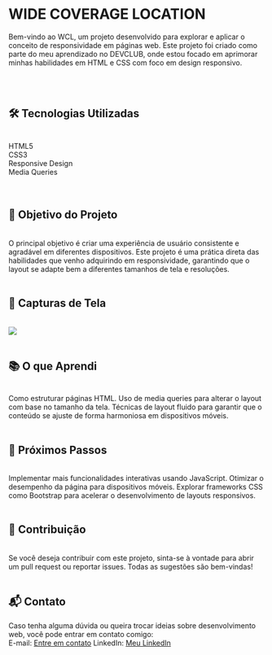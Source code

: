<h1>WIDE COVERAGE LOCATION</h1>

<p>Bem-vindo ao WCL, um projeto desenvolvido para explorar e aplicar o conceito de responsividade em páginas web. Este projeto foi criado como parte do meu aprendizado no DEVCLUB, onde estou focado em aprimorar minhas habilidades em HTML e CSS com foco em design responsivo.</p>
<br>
<br>
<h2>🛠️ Tecnologias Utilizadas</h2>
<br>
HTML5 <br>
CSS3 <br>
Responsive Design <br>
Media Queries <br>
<br>
<br>
<h2>🌟 Objetivo do Projeto</h2> 
<br>
O principal objetivo é criar uma experiência de usuário consistente e agradável em diferentes dispositivos. Este projeto é uma prática direta das habilidades que venho adquirindo em responsividade, garantindo que o layout se adapte bem a diferentes tamanhos de tela e resoluções.
<br>
<br>
<h2>📸 Capturas de Tela</h2>
<br>
<img src="https://github.com/user-attachments/assets/b21ce5cc-1026-4c19-8265-4b43891244ff">
<br>
<br>
<h2>📚 O que Aprendi</h2>
<br>
Como estruturar páginas HTML. Uso de media queries para alterar o layout com base no tamanho da tela.
Técnicas de layout fluido para garantir que o conteúdo se ajuste de forma harmoniosa em dispositivos móveis.
<br>
<br>
<h2>🚀 Próximos Passos</h2>
<br>
Implementar mais funcionalidades interativas usando JavaScript.
Otimizar o desempenho da página para dispositivos móveis.
Explorar frameworks CSS como Bootstrap para acelerar o desenvolvimento de layouts responsivos.
<br>
<br>
<h2>🤝 Contribuição</h2>
<br>
Se você deseja contribuir com este projeto, sinta-se à vontade para abrir um pull request ou reportar issues. Todas as sugestões são bem-vindas!
<br>
<br>
<h2>📬 Contato</h2>
Caso tenha alguma dúvida ou queira trocar ideias sobre desenvolvimento web, você pode entrar em contato comigo:
<br>
E-mail: <a href="chavesquimico@gmail.com">Entre em contato</a>
LinkedIn: <a href="www.linkedin.com/in/
bruno-lima-600288228" target="_blank">Meu LinkedIn</a>


